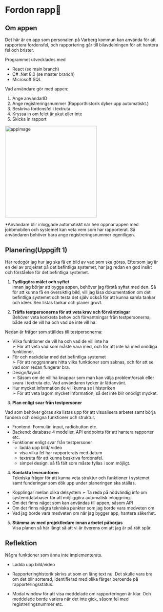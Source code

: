 # Fordon rapp🚙

## Om appen
Det här är en app som personalen på Varberg kommun kan använda för att rapportera fordonsfel, och rapportering går till bilavdelningen för att hantera fel och brister.

Programmet utvecklades med
- React (se main branch)
- C# .Net 8.0 (se master branch)
- Microsoft SQL

Vad användare gör med appen:

1. Ange användarID
2. Ange registreringsnummer (Rapporthistorik dyker upp automatiskt.)
3. Beskriva fordonsfel i textruta
4. Kryssa in om felet är akut eller inte
5. Skicka in rapport
   
<img src="https://github.com/askahana/vehiclewatch/assets/144675449/6f511895-53a6-44b7-9896-5e6e9bf62b06" alt="appImage" width="300">  

*Användare blir inloggade automatiskt när hen öppnar appen med jobbmobilen och systemet kan veta vem som har rapporterat. Så användaren behöver bara ange registreringsnummer egentligen.  

## Planering(Uppgift 1)
Här redogör jag hur jag ska få en bild av vad som ska göras. Eftersom jag är en del av projektet på det befintliga systemet, har jag redan en god insikt och förståelse för det befintliga systemet.
     
1. **Tydliggöra målet och syftet**   
Innan jag börjar att bygga appen, behöver jag förstå syftet med den. Så för att kunna få en översiktlig bild, vill jag läsa dokumentation om det befintliga systemet och testa det själv också för att kunna samla tankar och idéer. Sen listas tankar och planer grovt.  

2. **Träffa testpersonerna för att veta krav och förväntningar**   
Behöver veta konkreta behov och förväntningar från testpersonerna, både vad de vill ha och vad de inte vill ha.

Nedan är frågor som ställdes till testpersonerna:
- Vilka funktioner de vill ha och vad de vill inte ha  
	➣ För att veta vad som måste vara med, och för att inte ha med onödiga funktioner.
- För och nackdelar med det befintliga systemet  
	➣ För att noggrannare hitta vilka funktioner som saknas, och för att se vad som redan fungerar bra.
- Design/layout  
	➣ Såsom om de vill ha knappar som man kan välja problem/orsak eller svara i textruta etc. Vad användaren tycker är lättanvänt.
- Hur mycket information de vill kunna se i historiken  
	➣ För att veta lagom mycket information, så det inte blir onödigt mycket.
 
3. **Plan enligt svar från testpersoner**

Vad som behöver göras ska listas upp för att visualisera arbetet samt börja fundera och designa funktioner och struktur. 

- Frontend: Formulär, input, radiobutton etc.
- Backend: database 4 modeller, API endpoints för att hantera rapporter etc. 
- Funktioner enligt svar från testpersoner
	- ladda upp bild/ video
 	- visa vilka fel har rapporterats med datum
	- textruta för att kunna beskriva fordonsfel. 
	- simpel design. så få fält som måste fyllas i som möjligt.

4. **Kontakta leverantören**  
Tekniska frågor för att kunna veta struktur och funktioner i systemet samt funderingar som dök upp under planeringen ska ställas.
	
- Kopplingar mellan olika delsystem
 ➣ Ta reda på nödvändig info om system/databaser för att möjliggöra automatisk inloggning.
- Om det finns något som kan användas till appen, såsom API
- Om det finns några tekniska punkter som jag borde vara medveten om
- Vad jag borde vara medveten om när jag bygger app, hantera säkerhet.  

5. **Stämma av med projektledare innan arbetet påbörjas**  
Visa planen så här långt så att vi är överens om att jag är på rätt spår.


## Reflektion
Några funktioner som ännu inte implementerats.

- Ladda upp bild/video

- Rapporteringhistorik skrivs ut som en lång text nu. Det skulle vara bra om det blir sorterad, identifierad med olika färger beroende på rapporteringsstatus.

- Modal window för att visa meddelade om rapporteringen är klar. Och meddelade borde variera när det inte gick, såsom fel med registreringsnummer etc.

